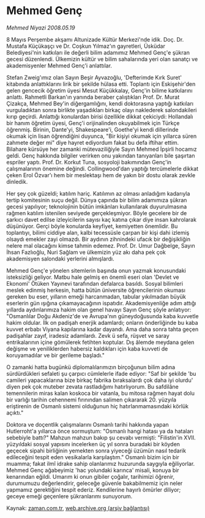 # Mehmed Genç

*Mehmed Niyazi 2008.05.19*

<tr><td class="metin" colspan="2" style="padding-top: 20px; padding-left: 5px; padding-right: 10px;">8 Mayıs Perşembe akşamı Altunizade Kültür Merkezi'nde idik. Doç. Dr. Mustafa Küçükaşçı ve Dr. Coşkun Yılmaz'ın gayretleri, Üsküdar Belediyesi'nin katkıları ile değerli bilim adamımız Mehmed Genç'e şükran gecesi düzenlendi. Ülkemizin kültür ve bilim sahalarında yeri olan sanatçı ve akademisyenler Mehmed Genç'i anlattılar.</td></tr><tr><td class="metin" colspan="2" style="padding-top: 20px; padding-left: 5px; padding-right: 10px;"><p> Stefan Zweig'ımız olan Sayın Beşir Ayvazoğlu, 'Defterimde Kırk Suret' kitabında anlattıklarını lirik bir şekilde hülasa etti. Toplantı için Eskişehir'den gelen gencecik öğretim üyesi Mesut Küçükkalay, Genç'in bilime katkılarını anlattı. Rahmetli Barkan'ın yanında beraber çalıştıkları Prof. Dr. Murat Çizakça, Mehmed Bey'in diğergamlığını, kendi doktorasına yaptığı katkıları vurguladıktan sonra birlikte yaşadıkları birkaç olayı naklederek salondakileri kırıp geçirdi. Anlattığı konulardan birisi özellikle dikkat çekiciydi: Hollandalı bir hanım öğretim üyesi, Genç'i orijinalinden okuyabilmek için Türkçe öğrenmiş. Birinin, Dante'yi, Shakespeare'i, Goethe'yi kendi dillerinde okumak için lisan öğrendiğini duyunca, "Bir kişiyi okumak için yıllarca süren zahmete değer mi" diye hayret ediyordum fakat bu defa iftihar ettim. Bilahare kürsüye her zamanki mütevaziliğiyle Sayın Mehmed İpşirli hocamız geldi. Genç hakkında bilgiler verirken onu yakından tanıyanları bile şaşırtan espriler yaptı. Prof. Dr. Korkut Tuna, sosyoloji bakımından Genç'in çalışmalarının önemine değindi. Collingwood'dan yaptığı tercümelerle dikkat çeken Erol Özvar'ı hem bir meslektaşı hem de yakın bir dostu olarak zevkle dinledik.
<p> Her şey çok güzeldi; katılım hariç. Katılımın az olması anladığım kadarıyla tertip komitesinin suçu değil. Dünya çapında bir bilim adamımıza şükran gecesi yapılıyor; teknolojinin bütün imkânları kullanılarak duyurulmasına rağmen katılım istenilen seviyede gerçekleşmiyor. Böyle gecelere bir de şarkıcı davet edilse izleyicilerin sayısı kaç katına çıkar diye insan kahrolarak düşünüyor. Gerçi böyle konularda keyfiyet, kemiyetten önemlidir. Bu toplantıyı, bilimi ciddiye alan, kalbi tecessüsle çarpan bir kişi dahi izlemiş olsaydı emekler zayi olmazdı. Bir aydının zihnindeki ufacık bir değişikliğin nelere mal olacağını kimse tahmin edemez. Prof. Dr. Umur Dağbelge, Sayın İhsan Fazlıoğlu, Nuri Sağlam ve ülkemizin yüz akı daha pek çok akademisyen salondaki yerlerini almışlardı.
<p> Mehmed Genç'e yönelen sitemlerin başında onun yazmak konusundaki isteksizliği geliyor. Matbu hale gelmiş en önemli eseri olan 'Devlet ve Ekonomi' Ötüken Yayınevi tarafından defalarca basıldı. Sosyal bilimleri meslek edinmiş herkesin, hatta bütün üniversite öğrencilerinin okuması gereken bu eser, yılların emeği harcanmadan, tabular yıkılmadan büyük eserlerin gün ışığına çıkamayacağının ispatıdır. Akademisyenliğe adım attığı yıllarda aydınlarımıza hakim olan genel havayı Sayın Genç şöyle anlatıyor: "Osmanlılar Doğu Akdeniz'de ve Avrupa'nın güneydoğusunda kaba kuvvetle hakim oldular. İlk on padişah enerjik adamlardı; onların önderliğinde bu kaba kuvvet erbabı Viyana kapılarına kadar dayandı. Ama daha sonra tahta geçen padişahlar zayıf, iradesiz adamlardı. Zevk ü sefa, rüşvet ve saray entrikalarının içine gömülerek fetihten koptular. Dış âlemde meydana gelen değişme ve yeniliklerden habersiz kaldıkları için kaba kuvveti de koruyamadılar ve bir gerileme başladı."
<p> O zamanki hatta bugünkü diplomalılarımızın birçoğunun bilim adına sürdürdükleri sefaleti şu çarpıcı cümlelerle ifade ediyor: "Saf bir şekilde 'bu camileri yapacaklarına bize birkaç fabrika bıraksalardı çok daha iyi olurdu' diyen pek çok muteber zevata rastladığımı hatırlıyorum. Bu safdilâne temennilerin miras kalan koskoca bir vatanla, bu mitosa rağmen hayat dolu bir varlığı tarihin cehennemi fırınından salimen çıkararak 20. yüzyıla eriştirenin de Osmanlı sistemi olduğunun hiç hatırlanmamasındaki körlük açıktı." 
<p> Doktora ve doçentlik çalışmalarını Osmanlı tarihi hakkında yapan Hutlerroht'a yıllarca önce sormuştum: "Osmanlı hangi hatası ya da hataları sebebiyle battı?" Mahzun mahzun bakıp şu cevabı vermişti: "Filistin'in XVII. yüzyıldaki sosyal yapısını incelerken üç yıl sonra buradaki bir köyden geçecek sipahi birliğinin yemekten sonra yiyeceği üzümün nasıl tedarik edileceğini tespit eden vesikalarla karşılaştım." Osmanlı bizim için bir muamma; fakat ilmî idrake sahip olanlarımız huzurunda saygıyla eğiliyorlar. Mehmed Genç ağabeyimiz 'hac yolundaki karınca' misali, konuya bir kenarından eğildi. Umarım ki onun gibiler çoğalır, tarihimizi öğrenir, durumumuzu değerlendirir, geleceğe güvenle bakabilmemiz için neler yapmamız gerektiğini tespit ederiz. Kendilerine hayırlı ömürler diliyor; geceye emeği geçenlere şükranlarımı sunuyorum.<br/></p></p></p></p></p></td></tr>

Kaynak: [zaman.com.tr](http://zaman.com.tr/yazar.do?yazino=691311), [web.archive.org (arşiv bağlantısı)](http://web.archive.org/web/20080523040754/http://www.zaman.com.tr:80/yazar.do?yazino=691311)
